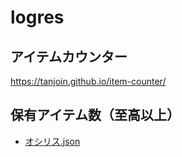 # logres

## アイテムカウンター
https://tanjoin.github.io/item-counter/

## 保有アイテム数（至高以上）
- [オシリス.json](オシリス.json)
